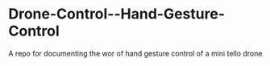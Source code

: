 # Drone-Control--Hand-Gesture-Control
A repo for documenting the wor of hand gesture control of a mini tello drone
